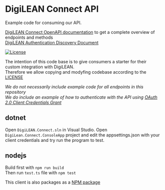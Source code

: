 # DigiLEAN Connect API

Example code for consuming our API.

[DigiLEAN Connect OpenAPI documentation](https://connect.digilean.tools/swagger/index.html) to get a complete overview of endpoints and methods  
[DigiLEAN Authentication Discovery Document](https://auth.digilean.tools/.well-known/openid-configuration)

[![License](https://img.shields.io/badge/License-BSD_3--Clause-blue.svg)](https://opensource.org/licenses/BSD-3-Clause)

The intention of this code base is to give consumers a starter for their custom integration with DigiLEAN.  
Therefore we allow copying and modyfing codebase according to the [LICENSE](LICENSE)

*We do not necessarily include example code for all endpoints in this repository*  
*We do include an example of how to authenticate with the API using [OAuth 2.0 Client Credentials Grant](https://datatracker.ietf.org/doc/html/rfc6749#section-4.4)*

## dotnet

Open `DigiLEAN.Connect.sln` in Visual Studio. Open `DigiLean.Connect.ConsoleApp` project and edit the appsettings.json with your client credentials and try run the program to test.

## nodejs

Build first with `npm run build`  
Then run `test.ts` file with `npm test`

This client is also packages as a [NPM package](https://www.npmjs.com/package/@digilean/connect)